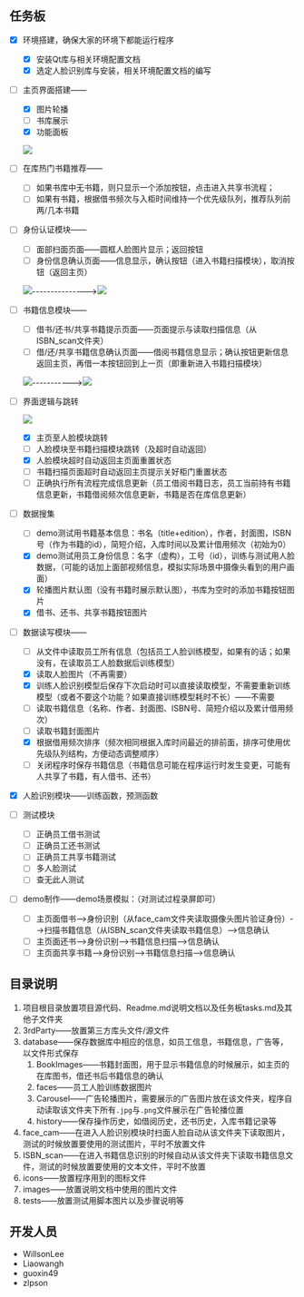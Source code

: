 ## 任务板

- [x] 环境搭建，确保大家的环境下都能运行程序

  - [x] 安装Qt库与相关环境配置文档
  - [x] 选定人脸识别库与安装，相关环境配置文档的编写

- [ ] 主页界面搭建——

  - [x] 图片轮播
  - [ ] 书库展示
  - [x] 功能面板

  ![](images/main.png)

- [ ] 在库热门书籍推荐——

  - [ ] 如果书库中无书籍，则只显示一个添加按钮，点击进入共享书流程；
  - [ ] 如果有书籍，根据借书频次与入柜时间维持一个优先级队列，推荐队列前两/几本书籍

- [ ] 身份认证模块——

  - [ ] 面部扫面页面——圆框人脸图片显示；返回按钮
  - [ ] 身份信息确认页面——信息显示，确认按钮（进入书籍扫描模块），取消按钮（返回主页）

  ![](images/face_cam.png)--------------->![](images/confirm.png)

- [ ] 书籍信息模块——

  - [ ] 借书/还书/共享书籍提示页面——页面提示与读取扫描信息（从ISBN_scan文件夹）
  - [ ] 借/还/共享书籍信息确认页面——借阅书籍信息显示；确认按钮更新信息返回主页，再借一本按钮回到上一页（即重新进入书籍扫描模块）

  ![](images/borrow.png)----------->![](images/success.png)

- [ ] 界面逻辑与跳转

  ![](images/logic.png)

  - [x] 主页至人脸模块跳转
  - [ ] 人脸模块至书籍扫描模块跳转（及超时自动返回）
  - [x] 人脸模块超时自动返回主页面重置状态
  - [ ] 书籍扫描页面超时自动返回主页提示关好柜门重置状态
  - [ ] 正确执行所有流程完成信息更新（员工借阅书籍日志，员工当前持有书籍信息更新，书籍借阅频次信息更新，书籍是否在库信息更新）

- [ ] 数据搜集

  - [ ] demo测试用书籍基本信息：书名（title+edition），作者，封面图，ISBN号（作为书籍的id），简短介绍，入库时间以及累计借用频次（初始为0）
  - [x] demo测试用员工身份信息：名字（虚构），工号（id），训练与测试用人脸数据，（可能的话加上面部视频信息，模拟实际场景中摄像头看到的用户画面）
  - [x] 轮播图片默认图（没有书籍时展示默认图），书库为空时的添加书籍按钮图片
  - [x] 借书、还书、共享书籍按钮图片

- [ ] 数据读写模块——

  - [ ] 从文件中读取员工所有信息（包括员工人脸训练模型，如果有的话；如果没有，在读取员工人脸数据后训练模型）
  - [x] 读取人脸图片（不再需要）
  - [x] 训练人脸识别模型后保存下次启动时可以直接读取模型，不需要重新训练模型（或者不要这个功能？如果直接训练模型耗时不长）——不需要
  - [ ] 读取书籍信息（名称、作者、封面图、ISBN号、简短介绍以及累计借用频次）
  - [ ] 读取书籍封面图片
  - [x] 根据借用频次排序（频次相同根据入库时间最近的排前面，排序可使用优先级队列结构，方便动态调整顺序）
  - [ ] 关闭程序时保存书籍信息（书籍信息可能在程序运行时发生变更，可能有人共享了书籍，有人借书、还书）

- [x] 人脸识别模块——训练函数，预测函数

- [ ] 测试模块

  - [ ] 正确员工借书测试
  - [ ] 正确员工还书测试
  - [ ] 正确员工共享书籍测试
  - [ ] 多人脸测试
  - [ ] 查无此人测试

- [ ] demo制作——demo场景模拟：（对测试过程录屏即可）

  - [ ] 主页面借书-->身份识别（从face_cam文件夹读取摄像头图片验证身份）-->扫描书籍信息（从ISBN_scan文件夹读取书籍信息）-->信息确认
  - [ ] 主页面还书-->身份识别-->书籍信息扫描-->信息确认
  - [ ] 主页面共享书籍-->身份识别-->书籍信息扫描-->信息确认

## 目录说明

1. 项目根目录放置项目源代码、Readme.md说明文档以及任务板tasks.md及其他子文件夹
2. 3rdParty——放置第三方库头文件/源文件
3. database——保存数据库中相应的信息，如员工信息，书籍信息，广告等，以文件形式保存
   1. BookImages——书籍封面图，用于显示书籍信息的时候展示，如主页的在库图书，借还书后书籍信息的确认
   2. faces——员工人脸训练数据图片
   3. Carousel——广告轮播图片，需要展示的广告图片放在该文件夹，程序自动读取该文件夹下所有`.jpg`与`.png`文件展示在广告轮播位置
   4. history——保存操作历史，如借阅历史，还书历史，入库书籍记录等
4. face_cam——在进入人脸识别模块时扫面人脸自动从该文件夹下读取图片，测试的时候放置要使用的测试图片，平时不放置文件
5. ISBN_scan——在进入书籍信息识别的时候自动从该文件夹下读取书籍信息文件，测试的时候放置要使用的文本文件，平时不放置
6. icons——放置程序用到的图标文件
7. images——放置说明文档中使用的图片文件
8. tests——放置测试用脚本图片以及步骤说明等

## 开发人员

- WillsonLee
- Liaowangh
- guoxin49
- zlpson

